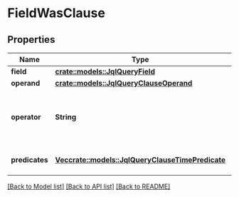 # FieldWasClause

## Properties

Name | Type | Description | Notes
------------ | ------------- | ------------- | -------------
**field** | [**crate::models::JqlQueryField**](JqlQueryField.md) |  | 
**operand** | [**crate::models::JqlQueryClauseOperand**](JqlQueryClauseOperand.md) |  | 
**operator** | **String** | The operator between the field and operand. | 
**predicates** | [**Vec<crate::models::JqlQueryClauseTimePredicate>**](JqlQueryClauseTimePredicate.md) | The list of time predicates. | 

[[Back to Model list]](../README.md#documentation-for-models) [[Back to API list]](../README.md#documentation-for-api-endpoints) [[Back to README]](../README.md)


